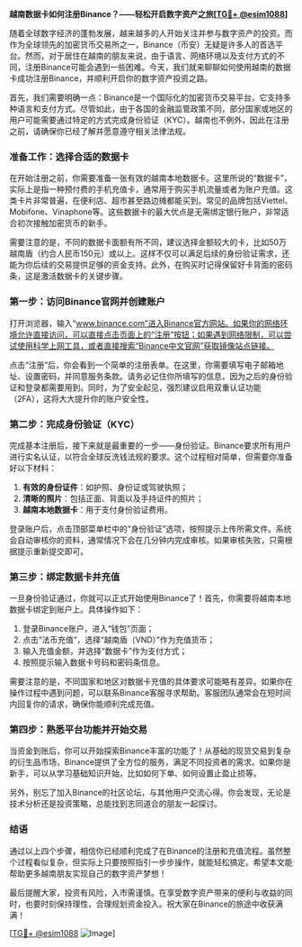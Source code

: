 **越南数据卡如何注册Binance？——轻松开启数字资产之旅[[TG💪+ @esim1088](https://t.me/s/esim1088)]**

随着全球数字经济的蓬勃发展，越来越多的人开始关注并参与数字资产的投资。而作为全球领先的加密货币交易所之一，Binance（币安）无疑是许多人的首选平台。然而，对于居住在越南的朋友来说，由于语言、网络环境以及支付方式的不同，注册Binance可能会遇到一些困难。今天，我们就来聊聊如何使用越南的数据卡成功注册Binance，并顺利开启你的数字资产投资之路。

首先，我们需要明确一点：Binance是一个国际化的加密货币交易平台，它支持多种语言和支付方式。尽管如此，由于各国的金融监管政策不同，部分国家或地区的用户可能需要通过特定的方式完成身份验证（KYC）。越南也不例外，因此在注册之前，请确保你已经了解并愿意遵守相关法律法规。

### **准备工作：选择合适的数据卡**
在开始注册之前，你需要准备一张有效的越南本地数据卡。这里所说的“数据卡”，实际上是指一种预付费的手机充值卡，通常用于购买手机流量或者为账户充值。这类卡片非常普遍，在便利店、超市甚至路边摊都能买到。常见的品牌包括Viettel、Mobifone、Vinaphone等。这些数据卡的最大优点是无需绑定银行账户，非常适合初次接触加密货币的新手。

需要注意的是，不同的数据卡面额有所不同，建议选择金额较大的卡，比如50万越南盾（约合人民币150元）或以上。这样不仅可以满足后续的身份验证需求，还能为你后续的交易提供足够的资金支持。此外，在购买时记得保留好卡背面的密码条，这是激活数据卡的关键步骤。

### **第一步：访问Binance官网并创建账户**
打开浏览器，输入“www.binance.com”进入Binance官方网站。如果你的网络环境允许直接访问，可以直接点击页面上的“注册”按钮；如果遇到网络限制，可以尝试使用科学上网工具，或者直接搜索“Binance中文官网”获取镜像站点链接。

点击“注册”后，你会看到一个简单的注册表单。在这里，你需要填写电子邮箱地址、设置密码，并同意服务条款。请务必记住你所填写的信息，因为之后的身份验证和登录都需要用到。同时，为了安全起见，强烈建议启用双重认证功能（2FA），这将大大提升你的账户安全性。

### **第二步：完成身份验证（KYC）**
完成基本注册后，接下来就是最重要的一步——身份验证。Binance要求所有用户进行实名认证，以符合全球反洗钱法规的要求。这个过程相对简单，但需要你准备好以下材料：

1. **有效的身份证件**：如护照、身份证或驾驶执照；
2. **清晰的照片**：包括正面、背面以及手持证件的照片；
3. **越南本地数据卡**：用于支付身份验证费用。

登录账户后，点击顶部菜单栏中的“身份验证”选项，按照提示上传所需文件。系统会自动审核你的资料，通常情况下会在几分钟内完成审核。如果审核失败，只需根据提示重新提交即可。

### **第三步：绑定数据卡并充值**
一旦身份验证通过，你就可以正式开始使用Binance了！首先，你需要将越南本地数据卡绑定到账户上。具体操作如下：

1. 登录Binance账户，进入“钱包”页面；
2. 点击“法币充值”，选择“越南盾（VND）”作为充值货币；
3. 输入充值金额，并选择“数据卡”作为支付方式；
4. 按照提示输入数据卡号码和密码条信息。

需要注意的是，不同国家和地区对数据卡充值的具体要求可能略有差异。如果你在操作过程中遇到问题，可以联系Binance客服寻求帮助。客服团队通常会在短时间内回复你的请求，确保你能顺利完成充值。

### **第四步：熟悉平台功能并开始交易**
当资金到账后，你可以开始探索Binance丰富的功能了！从基础的现货交易到复杂的衍生品市场，Binance提供了全方位的服务，满足不同投资者的需求。如果你是新手，可以从学习基础知识开始，比如如何下单、如何设置止盈止损等。

另外，别忘了加入Binance的社区论坛，与其他用户交流心得。你会发现，无论是技术分析还是投资策略，总能找到志同道合的朋友一起探讨。

### **结语**
通过以上四个步骤，相信你已经顺利完成了在Binance的注册和充值流程。虽然整个过程看似复杂，但实际上只要按照指引一步步操作，就能轻松搞定。希望本文能帮助更多越南朋友实现自己的数字资产梦想！

最后提醒大家，投资有风险，入市需谨慎。在享受数字资产带来的便利与收益的同时，也要时刻保持理性，合理规划资金投入。祝大家在Binance的旅途中收获满满！

[[TG💪+ @esim1088](https://t.me/s/esim1088) ![Image](https://i.postimg.cc/4NQfJmqS/Snipaste-2025-05-13-00-14-12.png)]